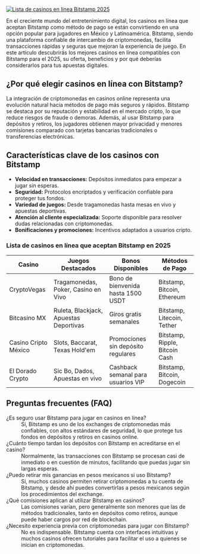 [![Lista de casinos en línea Bitstamp 2025](https://123-caf.pages.dev/gitsignup.png)](https://vrmoo.ru/Bt82HjjY)

<p>En el creciente mundo del entretenimiento digital, los casinos en línea que aceptan Bitstamp como método de pago se están convirtiendo en una opción popular para jugadores en México y Latinoamérica. Bitstamp, siendo una plataforma confiable de intercambio de criptomonedas, facilita transacciones rápidas y seguras que mejoran la experiencia de juego. En este artículo descubrirás los mejores casinos en línea compatibles con Bitstamp para el 2025, su oferta, beneficios y por qué deberías considerarlos para tus apuestas digitales.</p>  <h2>¿Por qué elegir casinos en línea con Bitstamp?</h2> <p>La integración de criptomonedas en casinos online representa una evolución natural hacia métodos de pago más seguros y rápidos. Bitstamp se destaca por su reputación y estabilidad en el mercado cripto, lo que reduce riesgos de fraude o demoras. Además, al usar Bitstamp para depósitos y retiros, los jugadores obtienen mayor privacidad y menores comisiones comparado con tarjetas bancarias tradicionales o transferencias electrónicas.</p>  <h2>Características clave de los casinos con Bitstamp</h2> <ul>   <li><strong>Velocidad en transacciones:</strong> Depósitos inmediatos para empezar a jugar sin esperas.</li>   <li><strong>Seguridad:</strong> Protocolos encriptados y verificación confiable para proteger tus fondos.</li>   <li><strong>Variedad de juegos:</strong> Desde tragamonedas hasta mesas en vivo y apuestas deportivas.</li>   <li><strong>Atención al cliente especializada:</strong> Soporte disponible para resolver dudas relacionadas con criptomonedas.</li>   <li><strong>Bonificaciones y promociones:</strong> Incentivos adaptados a usuarios cripto.</li> </ul>  <h3>Lista de casinos en línea que aceptan Bitstamp en 2025</h3> <table>   <thead>     <tr>       <th>Casino</th>       <th>Juegos Destacados</th>       <th>Bonos Disponibles</th>       <th>Métodos de Pago</th>     </tr>   </thead>   <tbody>     <tr>       <td>CryptoVegas</td>       <td>Tragamonedas, Poker, Casino en Vivo</td>       <td>Bono de bienvenida hasta 1500 USDT</td>       <td>Bitstamp, Bitcoin, Ethereum</td>     </tr>     <tr>       <td>Bitcasino MX</td>       <td>Ruleta, Blackjack, Apuestas Deportivas</td>       <td>Giros gratis semanales</td>       <td>Bitstamp, Litecoin, Tether</td>     </tr>     <tr>       <td>Casino Cripto México</td>       <td>Slots, Baccarat, Texas Hold'em</td>       <td>Promociones sin depósito regulares</td>       <td>Bitstamp, Ripple, Bitcoin Cash</td>     </tr>     <tr>       <td>El Dorado Crypto</td>       <td>Sic Bo, Dados, Apuestas en vivo</td>       <td>Cashback semanal para usuarios VIP</td>       <td>Bitstamp, Bitcoin, Dogecoin</td>     </tr>   </tbody> </table>  <h2>Preguntas frecuentes (FAQ)</h2> <dl>   <dt>¿Es seguro usar Bitstamp para jugar en casinos en línea?</dt>   <dd>Sí, Bitstamp es uno de los exchanges de criptomonedas más confiables, con altos estándares de seguridad, lo que protege tus fondos en depósitos y retiros en casinos online.</dd>    <dt>¿Cuánto tiempo tardan los depósitos con Bitstamp en acreditarse en el casino?</dt>   <dd>Normalmente, las transacciones con Bitstamp se procesan casi de inmediato o en cuestión de minutos, facilitando que puedas jugar sin largas esperas.</dd>    <dt>¿Puedo retirar mis ganancias en pesos mexicanos si uso Bitstamp?</dt>   <dd>Sí, muchos casinos permiten retirar criptomonedas a tu cuenta de Bitstamp, y desde ahí puedes convertirlas a pesos mexicanos según los procedimientos del exchange.</dd>    <dt>¿Qué comisiones aplican al utilizar Bitstamp en casinos?</dt>   <dd>Las comisiones varían, pero generalmente son menores que las de métodos tradicionales, tanto en depósitos como retiros, aunque puede haber cargos por red de blockchain.</dd>    <dt>¿Necesito experiencia previa con criptomonedas para jugar con Bitstamp?</dt>   <dd>No es indispensable. Bitstamp cuenta con interfaces intuitivas y muchos casinos ofrecen tutoriales para facilitar el uso a quienes se inician en criptomonedas.</dd> </dl>
